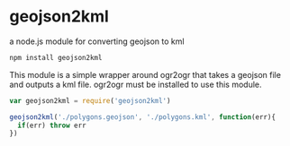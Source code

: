 geojson2kml
===========

a node.js module for converting geojson to kml

```bash
npm install geojson2kml
```

This module is a simple wrapper around ogr2ogr that takes a geojson file and outputs a kml file. ogr2ogr must be installed to use this module. 

```javascript
var geojson2kml = require('geojson2kml')

geojson2kml('./polygons.geojson', './polygons.kml', function(err){
  if(err) throw err
})
```
